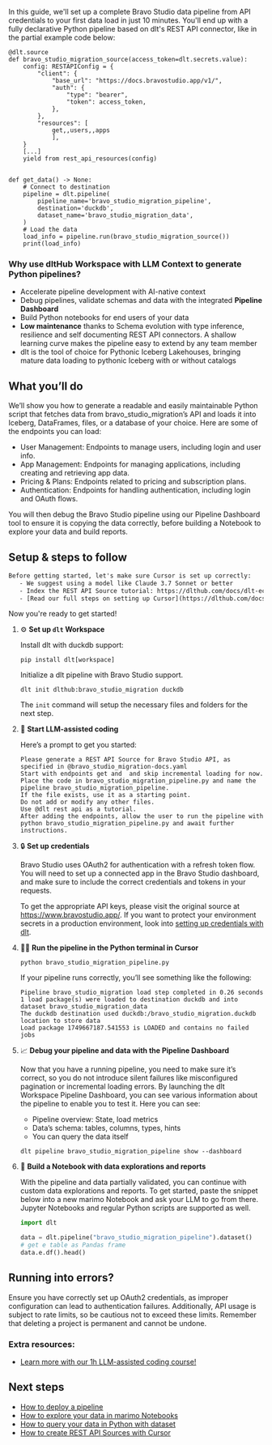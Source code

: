 In this guide, we'll set up a complete Bravo Studio data pipeline from API credentials to your first data load in just 10 minutes. You'll end up with a fully declarative Python pipeline based on dlt's REST API connector, like in the partial example code below:

```python-outcome
@dlt.source
def bravo_studio_migration_source(access_token=dlt.secrets.value):
    config: RESTAPIConfig = {
        "client": {
            "base_url": "https://docs.bravostudio.app/v1/",
            "auth": {
                "type": "bearer",
                "token": access_token,
            },
        },
        "resources": [
            get,,users,,apps
            ],
    }
    [...]
    yield from rest_api_resources(config)


def get_data() -> None:
    # Connect to destination
    pipeline = dlt.pipeline(
        pipeline_name='bravo_studio_migration_pipeline',
        destination='duckdb',
        dataset_name='bravo_studio_migration_data', 
    )
    # Load the data
    load_info = pipeline.run(bravo_studio_migration_source())
    print(load_info) 
```

### Why use dltHub Workspace with LLM Context to generate Python pipelines?

- Accelerate pipeline development with AI-native context
- Debug pipelines, validate schemas and data with the integrated **Pipeline Dashboard**
- Build Python notebooks for end users of your data
- **Low maintenance** thanks to Schema evolution with type inference, resilience and self documenting REST API connectors. A shallow learning curve makes the pipeline easy to extend by any team member
- dlt is the tool of choice for Pythonic Iceberg Lakehouses, bringing mature data loading to pythonic Iceberg with or without catalogs

## What you’ll do

We’ll show you how to generate a readable and easily maintainable Python script that fetches data from bravo_studio_migration’s API and loads it into Iceberg, DataFrames, files, or a database of your choice. Here are some of the endpoints you can load:

- User Management: Endpoints to manage users, including login and user info.
- App Management: Endpoints for managing applications, including creating and retrieving app data.
- Pricing & Plans: Endpoints related to pricing and subscription plans.
- Authentication: Endpoints for handling authentication, including login and OAuth flows.

You will then debug the Bravo Studio pipeline using our Pipeline Dashboard tool to ensure it is copying the data correctly, before building a Notebook to explore your data and build reports.

## Setup & steps to follow

```default
Before getting started, let's make sure Cursor is set up correctly:
   - We suggest using a model like Claude 3.7 Sonnet or better
   - Index the REST API Source tutorial: https://dlthub.com/docs/dlt-ecosystem/verified-sources/rest_api/ and add it to context as **@dlt rest api**
   - [Read our full steps on setting up Cursor](https://dlthub.com/docs/dlt-ecosystem/llm-tooling/cursor-restapi#23-configuring-cursor-with-documentation)
```

Now you're ready to get started!

1. ⚙️ **Set up `dlt` Workspace**
    
    Install dlt with duckdb support:
    ```shell
    pip install dlt[workspace]
    ```

    Initialize a dlt pipeline with Bravo Studio support.
    ```shell
    dlt init dlthub:bravo_studio_migration duckdb
    ```

    The `init` command will setup the necessary files and folders for the next step.
    
2. 🤠 **Start LLM-assisted coding**
    
    Here’s a prompt to get you started:
    
    ```prompt
    Please generate a REST API Source for Bravo Studio API, as specified in @bravo_studio_migration-docs.yaml 
    Start with endpoints get and  and skip incremental loading for now. 
    Place the code in bravo_studio_migration_pipeline.py and name the pipeline bravo_studio_migration_pipeline. 
    If the file exists, use it as a starting point. 
    Do not add or modify any other files. 
    Use @dlt rest api as a tutorial. 
    After adding the endpoints, allow the user to run the pipeline with python bravo_studio_migration_pipeline.py and await further instructions.
    ```

    
3. 🔒 **Set up credentials** 
    
    Bravo Studio uses OAuth2 for authentication with a refresh token flow. You will need to set up a connected app in the Bravo Studio dashboard, and make sure to include the correct credentials and tokens in your requests.
    
    To get the appropriate API keys, please visit the original source at https://www.bravostudio.app/.
    If you want to protect your environment secrets in a production environment, look into [setting up credentials with dlt](https://dlthub.com/docs/walkthroughs/add_credentials).
    
4. 🏃‍♀️ **Run the pipeline in the Python terminal in Cursor**
    
    ```shell
    python bravo_studio_migration_pipeline.py
    ```
    
    If your pipeline runs correctly, you’ll see something like the following:
    
    ```shell
    Pipeline bravo_studio_migration load step completed in 0.26 seconds
    1 load package(s) were loaded to destination duckdb and into dataset bravo_studio_migration_data
    The duckdb destination used duckdb:/bravo_studio_migration.duckdb location to store data
    Load package 1749667187.541553 is LOADED and contains no failed jobs
    ```
    
5. 📈 **Debug your pipeline and data with the Pipeline Dashboard**

    Now that you have a running pipeline, you need to make sure it’s correct, so you do not introduce silent failures like misconfigured pagination or incremental loading errors. By launching the dlt Workspace Pipeline Dashboard, you can see various information about the pipeline to enable you to test it. Here you can see:
    - Pipeline overview: State, load metrics
    - Data’s schema: tables, columns, types, hints
    - You can query the data itself
    
    ```shell
    dlt pipeline bravo_studio_migration_pipeline show --dashboard
    ```
    
6. 🐍 **Build a Notebook with data explorations and reports**

    With the pipeline and data partially validated, you can continue with custom data explorations and reports. To get started, paste the snippet below into a new marimo Notebook and ask your LLM to go from there. Jupyter Notebooks and regular Python scripts are supported as well.

    
    ```python
    import dlt

   data = dlt.pipeline("bravo_studio_migration_pipeline").dataset()
   # get e table as Pandas frame
   data.e.df().head()
    ```

## Running into errors?

Ensure you have correctly set up OAuth2 credentials, as improper configuration can lead to authentication failures. Additionally, API usage is subject to rate limits, so be cautious not to exceed these limits. Remember that deleting a project is permanent and cannot be undone.

### Extra resources:

- [Learn more with our 1h LLM-assisted coding course!](https://www.youtube.com/watch?v=GGid70rnJuM)

## Next steps

- [How to deploy a pipeline](https://dlthub.com/docs/walkthroughs/deploy-a-pipeline)
- [How to explore your data in marimo Notebooks](https://dlthub.com/docs/general-usage/dataset-access/marimo)
- [How to query your data in Python with dataset](https://dlthub.com/docs/general-usage/dataset-access/dataset)
- [How to create REST API Sources with Cursor](https://dlthub.com/docs/dlt-ecosystem/llm-tooling/cursor-restapi)